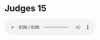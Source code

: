 # Judges 15

<audio controls>
  <source src="https://openbible.com/audio/hays/BSB_07_Jdg_015_H.mp3" type="audio/mp3" />
  <a href="https://openbible.com/audio/hays/BSB_07_Jdg_015_H.mp3" download="https://openbible.com/audio/hays/BSB_07_Jdg_015_H.mp3">Download MP3 audio</a>.
</audio>

<!--@include: @/bible/translations/bsb/07_jdg/verses/015.md-->